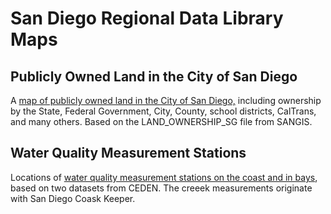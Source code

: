 # San Diego Regional Data Library Maps

## Publicly Owned Land in the City of San Diego

A [map of publicly owned land in the City of San Diego,](http://maps.sandiegodata.org/PublicLandInSD) including ownership by the State, Federal Government, City, County, school districts, CalTrans, and many others.  Based on the LAND_OWNERSHIP_SG file from SANGIS. 

## Water Quality Measurement Stations

Locations of [water quality measurement stations on the coast and in bays](https://water.sandiegodata.org/maps/stations), based on two datasets from CEDEN. The creeek measurements originate with San Diego Coask Keeper. 